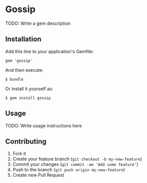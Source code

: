 # Gossip

TODO: Write a gem description

## Installation

Add this line to your application's Gemfile:

    gem 'gossip'

And then execute:

    $ bundle

Or install it yourself as:

    $ gem install gossip

## Usage

TODO: Write usage instructions here

## Contributing

1. Fork it
2. Create your feature branch (`git checkout -b my-new-feature`)
3. Commit your changes (`git commit -am 'Add some feature'`)
4. Push to the branch (`git push origin my-new-feature`)
5. Create new Pull Request
